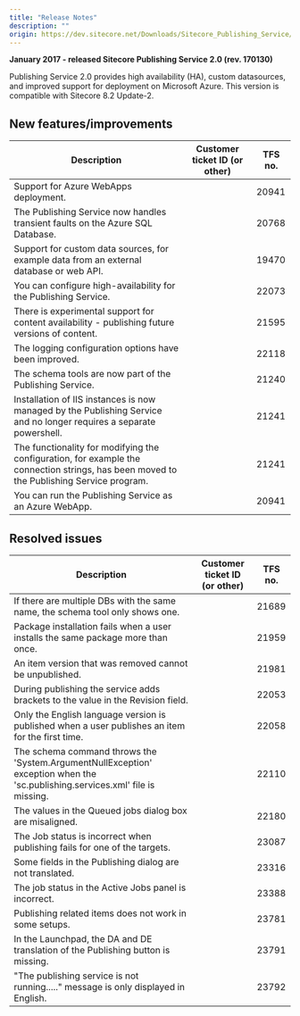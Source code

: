 ```yaml
---
title: "Release Notes"
description: ""
origin: https://dev.sitecore.net/Downloads/Sitecore_Publishing_Service/20/Sitecore_Publishing_Service_20_Initial_Release/Release_Notes
---
```


**January 2017 - released Sitecore Publishing Service 2.0 (rev. 170130)**

Publishing Service 2.0 provides high availability (HA), custom datasources, and improved support for deployment on Microsoft Azure. This version is compatible with Sitecore 8.2 Update-2.

## New features/improvements

 | Description | Customer ticket ID (or other) | TFS no. |
 | --- | --- | --- |
 | Support for Azure WebApps deployment. |  | 20941 |
 | The Publishing Service now handles transient faults on the Azure SQL Database.​ |  | 20768 |
 | Support for custom data sources, for example data from an external database or web API. |  | 19470 |
 | You can configure high-availability for the Publishing Service. |  | 22073 |
 | There is experimental support for content availability - publishing future versions of content. |  | 21595 |
 | The logging configuration​ options have been improved. |  | 22118 |
 | ​​​The schema tools are now part of the Publishing Service. |  | 21240 |
 | Installation of IIS instances is now managed by the Publishing Service and no longer requires a separate powershell.​ |  | 21241 |
 | The functionality for modifying the configuration, for example the connection strings, has been moved to the Publishing Service program. |  | 21241 |
 | You can run the Publishing Service as an Azure WebApp. |  | 20941 |

## Resolved issues

 | Description | Customer ticket ID (or other) | TFS no. |
 | --- | --- | --- |
 | If there are multiple DBs with the same name​, the schema tool only shows one. |  | 21689 |
 | Package installation fails when a user installs the same package more than once. |  | 21959 |
 | An item version that was removed cannot be unpublished​. |  | 21981 |
 | ​​​During publishing the service adds brackets to the value in the Revision field​. |  | 22053 |
 | Only the English language version is published when a user publishes an item for the first time​. |  | 22058 |
 | The schema command throws the 'System.ArgumentNullException' exception when the 'sc.publishing.services.xml' file is missing​. |  | 22110 |
 | The values in the Queued jobs dialog box are misaligned. |  | 22180 |
 | The Job status is incorrect when publishing fails for one of the targets​. |  | 23087 |
 | Some fields in the Publishing dialog are not translated​. |  | 23316 |
 | The job status in the Active Jobs panel is incorrect. |  | 23388 |
 | Publishing related items does not work in some setups. |  | 23781 |
 | In the Launchpad, the DA and DE translation of the Publishing button is missing. |  | 23791 |
 | "The publishing service is not running....." message is only displayed in English.​ |  | 23792 |